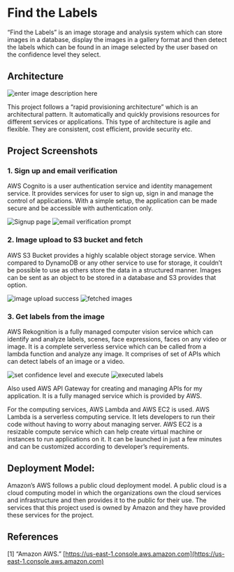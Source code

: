# Find the Labels

“Find the Labels” is an image storage and analysis system which can store images in a database, display the images in a gallery format and then detect the labels which can be found in an image selected by the user based on the confidence level they select.
  

## Architecture

![enter image description here](https://drive.google.com/uc?export=view&id=1MoeyBl6Zlfk4n9DRN8VGUkReyrFy-Jcy)

This project follows a “rapid provisioning architecture” which is an architectural pattern. It automatically and quickly provisions resources for different services or applications. This type of architecture is agile and flexible. They are consistent, cost efficient, provide security etc.

## Project Screenshots

### 1. Sign up and email verification

AWS Cognito is a user authentication service and identity management service. It provides services for user to sign up, sign in and manage the control of applications. With a simple setup, the application can be made secure and be accessible with authentication only.

![Signup page](https://drive.google.com/uc?export=view&id=11_hu5qlPq3Us_nrW7f0uRwM4BPtmRqf5)
![email verification prompt](https://drive.google.com/uc?export=view&id=14Dd-82wFrf1hzOk02ppHMA_kYdfS4Fw7)

### 2. Image upload to S3 bucket and fetch

AWS S3 Bucket provides a highly scalable object storage service. When compared to DynamoDB or any other service to use for storage, it couldn’t be possible to use as others store the data in a structured manner. Images can be sent as an object to be stored in a database and S3 provides that option.

![image upload success](https://drive.google.com/uc?export=view&id=1ThLH3zJHgJ8jH3d6KtS006Jqv5FbY1Sw)
![fetched images](https://drive.google.com/uc?export=view&id=13H3khN9t9qFSIuzdCSXHWGZmAkCpyga3)

### 3. Get labels from the image

AWS Rekognition is a fully managed computer vision service which can identify and analyze labels, scenes, face expressions, faces on any video or image. It is a complete serverless service which can be called from a lambda function and analyze any image. It comprises of set of APIs which can detect labels of an image or a video.

![set confidence level and execute](https://drive.google.com/uc?export=view&id=1G2oVs-tZFMJV1SlDZbd3SF8ysRFGyhls)
![executed labels](https://drive.google.com/uc?export=view&id=1kdG3_WvkxgR7MHrqbq8TFhHXKZUDzpBz)

Also used AWS API Gateway for creating and managing APIs for my application. It is a fully managed service which is provided by AWS.

For the computing services, AWS Lambda and AWS EC2 is used. AWS Lambda is a serverless computing service. It lets developers to run their code without having to worry about managing server. AWS EC2 is a resizable compute service which can help create virtual machine or instances to run applications on it. It can be launched in just a few minutes and can be customized according to developer’s requirements.

## Deployment Model:

Amazon’s AWS follows a public cloud deployment model. A public cloud is a cloud computing model in which the organizations own the cloud services and infrastructure and then provides it to the public for their use. The services that this project used is owned by Amazon and they have provided these services for the project.

## References

[1] “Amazon AWS.” [https://us-east-1.console.aws.amazon.com](https://us-east-1.console.aws.amazon.com)
